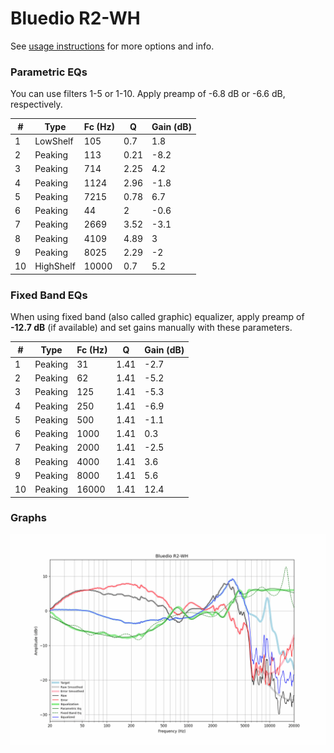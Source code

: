 # Bluedio R2-WH
See [usage instructions](https://github.com/jaakkopasanen/AutoEq#usage) for more options and info.

### Parametric EQs
You can use filters 1-5 or 1-10. Apply preamp of -6.8 dB or -6.6 dB, respectively.

|   # | Type      |   Fc (Hz) |    Q |   Gain (dB) |
|-----|-----------|-----------|------|-------------|
|   1 | LowShelf  |       105 | 0.7  |         1.8 |
|   2 | Peaking   |       113 | 0.21 |        -8.2 |
|   3 | Peaking   |       714 | 2.25 |         4.2 |
|   4 | Peaking   |      1124 | 2.96 |        -1.8 |
|   5 | Peaking   |      7215 | 0.78 |         6.7 |
|   6 | Peaking   |        44 | 2    |        -0.6 |
|   7 | Peaking   |      2669 | 3.52 |        -3.1 |
|   8 | Peaking   |      4109 | 4.89 |         3   |
|   9 | Peaking   |      8025 | 2.29 |        -2   |
|  10 | HighShelf |     10000 | 0.7  |         5.2 |

### Fixed Band EQs
When using fixed band (also called graphic) equalizer, apply preamp of **-12.7 dB** (if available) and set gains manually with these parameters.

|   # | Type    |   Fc (Hz) |    Q |   Gain (dB) |
|-----|---------|-----------|------|-------------|
|   1 | Peaking |        31 | 1.41 |        -2.7 |
|   2 | Peaking |        62 | 1.41 |        -5.2 |
|   3 | Peaking |       125 | 1.41 |        -5.3 |
|   4 | Peaking |       250 | 1.41 |        -6.9 |
|   5 | Peaking |       500 | 1.41 |        -1.1 |
|   6 | Peaking |      1000 | 1.41 |         0.3 |
|   7 | Peaking |      2000 | 1.41 |        -2.5 |
|   8 | Peaking |      4000 | 1.41 |         3.6 |
|   9 | Peaking |      8000 | 1.41 |         5.6 |
|  10 | Peaking |     16000 | 1.41 |        12.4 |

### Graphs
![](./Bluedio%20R2-WH.png)
